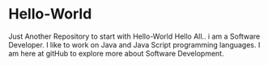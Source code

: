 # Hello-World
Just Another Repository to start with Hello-World
Hello All..
i am a Software Developer. I like to work on Java and Java Script programming languages.
I am here at gitHub to explore more about Software Development.
